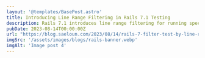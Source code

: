 ```yaml
---
layout: '@templates/BasePost.astro'
title: Introducing Line Range Filtering in Rails 7.1 Testing
description: Rails 7.1 introduces line range filtering for running specific tests within a test file based on line numbers.
pubDate: 2023-08-14T00:00:00Z
url: "https://blog.saeloun.com/2023/08/14/rails-7-filter-test-by-line-range"
imgSrc: '/assets/images/blogs/rails-banner.webp'
imgAlt: 'Image post 4'
---
```


